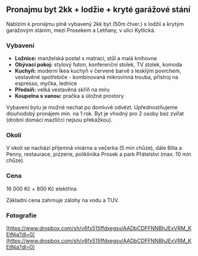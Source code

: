 ## Pronajmu byt 2kk + lodžie + kryté garážové stání

Nabízím k pronájmu plně vybavený 2kk byt (50m čtver.) s lodžií a krytým garážovým stáním, mezi Prosekem a Letňany, v ulici Kytlická.

### Vybavení
- **Ložnice:** manželská postel s matrací, stůl a malá knihovna
- **Obývací pokoj:** stylový futon, konferenční stolek, TV stolek, komoda
- **Kuchyň:** moderní Ikea kuchyň v červené barvě s lesklým povrchem, vestavěné spotřebiče - kombinovaná mikrovlnná trouba, přístroj na espresso, myčka, lednice
- **Předsíň:** velká vestavěná skříň na míru
- **Koupelna s vanou:** pračka a úložné prostory

Vybavení bytu je možné nechat po domluvě odvézt. Upřednostňujeme dlouhodobý pronájem min. na 1 rok. Byt je vhodný pro 2 osoby bez zvířat (drobní domácí mazlíčci nejsou překážkou).

### Okolí

V okolí se nachází příjemná vinárna a večerka (5 min chůze), dále Billa a Penny, restaurace, pizzerie, poliklinika Prosek a park Přátelství (max. 10 min chůze).

### Cena
16 000 Kč + 800 Kč elektřina

Základní cena zahrnuje zálohy na vodu a TUV.

### Fotografie

[https://www.dropbox.com/sh/v6fx515ffdxegsv/AADbCDFFNNBhJExVRM_KEtNja?dl=0](https://www.dropbox.com/sh/v6fx515ffdxegsv/AADbCDFFNNBhJExVRM_KEtNja?dl=0)
